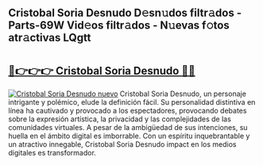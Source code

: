 ## Cristobal Soria Desnudo D𝚎sn𝚞dos filtr𝚊dos - Parts-69W Vid𝚎os filtr𝚊dos - N𝚞evas f𝚘tos atr𝚊ctivas LQgtt

# <h2><a href="http://mbcbmg.tromn.icu/?c=Cristobal+Soria+Desnudo">🔗👉👉👉 Cristobal Soria Desnudo 🔗🔗</a></h2>

[![Cristobal Soria Desnudo nuevo](https://i.imgur.com/pEAQMta.gif)](http://mbcbmg.tromn.icu/?c=Cristobal+Soria+Desnudo)
Cristobal Soria Desnudo, un personaje intrigante y polémico, elude la definición fácil. Su personalidad distintiva en línea ha cautivado y provocado a los espectadores, provocando debates sobre la expresión artística, la privacidad y las complejidades de las comunidades virtuales. A pesar de la ambigüedad de sus intenciones, su huella en el ámbito digital es imborrable. Con un espíritu inquebrantable y un atractivo innegable, Cristobal Soria Desnudo impact en los medios digitales es transformador.
